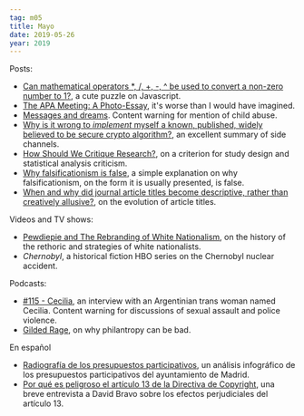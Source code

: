 ```yaml
---
tag: m05
title: Mayo
date: 2019-05-26
year: 2019
---
```


Posts:

- [Can mathematical operators *, /, +, -, ^ be used to convert a non-zero number to 1?](https://stackoverflow.com/q/52979555/3414720), a cute puzzle on Javascript.
- [The APA Meeting: A Photo-Essay](https://slatestarcodex.com/2019/05/22/the-apa-meeting-a-photo-essay/), it's worse than I would have imagined.
- [Messages and dreams](https://knowingless.com/2019/05/23/messages-and-dreams/). Content warning for mention of child abuse.
- [Why is it wrong to *implement* myself a known, published, widely believed to be secure crypto algorithm?](https://security.stackexchange.com/a/209657), an excellent summary of side channels.
- [How Should We Critique Research?](https://www.gwern.net/Research-criticism), on a criterion for study design and statistical analysis criticism.
- [Why falsificationism is false](https://necpluribusimpar.net/why-falsificationism-is-false/), a simple explanation on why falsificationism, on the form it is usually presented, is false.
- [When and why did journal article titles become descriptive, rather than creatively allusive?](https://academia.stackexchange.com/a/129821), on the evolution of article titles.

Videos and TV shows:

- [Pewdiepie and The Rebranding of White Nationalism](https://www.youtube.com/watch?v=H94mfxMTmc4), on the history of the rethoric and strategies of white nationalists.
- *Chernobyl*, a historical fiction HBO series on the Chernobyl nuclear accident.


Podcasts:

- [#115 - Cecilia](https://thisiscriminal.com/episode-115-cecilia-5-24-19/), an interview with an Argentinian trans woman named Cecilia. Content warning for discussions of sexual assault and police violence.
- [Gilded Rage](https://www.vox.com/future-perfect/2019/5/22/18629797/), on why philantropy can be bad.


En español

- [Radiografía de los presupuestos participativos](https://datadista.com/madrid/presupuestos-participativos/), un análisis infográfico de los presupuestos participativos del ayuntamiento de Madrid.
- [Por qué es peligroso el artículo 13 de la Directiva de Copyright](https://www.youtube.com/watch?v=QJk2voV18cg), una breve entrevista a David Bravo sobre los efectos perjudiciales del artículo 13.

